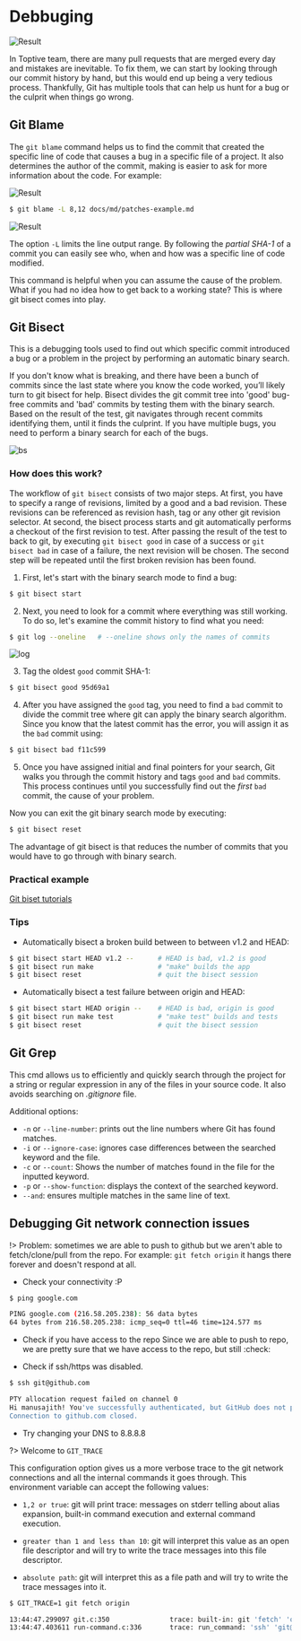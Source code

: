 # Debbuging

![Result](/img/bugs.png)

In Toptive team, there are many pull requests that are merged every day and mistakes are inevitable. To fix them, we can start by looking through our commit history by hand, but this would end up being a very tedious process. Thankfully, Git has multiple tools that can help us hunt for a bug or the culprit when things go wrong.

## Git Blame

The `git blame` command helps us to find the commit that created the specific line of code that causes a bug in a specific file of a project. It also determines the author of the commit, making is easier to ask for more information about the code. For example:

![Result](/img/blame-file.png)

```bash
$ git blame -L 8,12 docs/md/patches-example.md
```

![Result](/img/git-blame.png)

The option `-L` limits the line output range. By following the *partial SHA-1* of a commit you can easily see who, when and how was a specific line of code modified.

This command is helpful when you can assume the cause of the problem. What if you had no idea how to get back to a working state? This is where git bisect comes into play.


## Git Bisect

This is a debugging tools used to find out which specific commit introduced a bug or a problem in the project by performing an automatic binary search.

If you don't know what is breaking, and there have been a bunch of commits since the last state where you know the code worked, you’ll likely turn to git bisect for help. Bisect divides the git commit tree into 'good' bug-free commits and 'bad' commits by testing them with the binary search. Based on the result of the test, git navigates through recent commits identifying them, until it finds the culprint. If you have multiple bugs, you need to perform a binary search for each of the bugs.

![bs](/img/bisect1.png)

### How does this work?

The workflow of `git bisect` consists of two major steps. At first, you have to specify a range of revisions, limited by a good and a bad revision. These revisions can be referenced as revision hash, tag or any other git revision selector. At second, the bisect process starts and git automatically performs a checkout of the first revision to test. After passing the result of the test to back to git, by executing `git bisect good` in case of a success or `git bisect bad` in case of a failure, the next revision will be chosen. The second step will be repeated until the first broken revision has been found.

1. First, let's start with the binary search mode to find a bug:

```bash
$ git bisect start
```

2. Next, you need to look for a commit where everything was still working. To do so, let's examine the commit history to find what you need:

```bash
$ git log --oneline   # --oneline shows only the names of commits
```

![log](/img/bisect2.png)

3. Tag the oldest `good` commit SHA-1:

```bash
$ git bisect good 95d69a1
```

4. After you have assigned the `good` tag, you need to find a `bad` commit to divide the commit tree where git can apply the binary search algorithm. Since you know that the latest commit has the error, you will assign it as the `bad` commit using:

```bash
$ git bisect bad f11c599
```

5. Once you have assigned initial and final pointers for your search, Git walks you through the commit history and tags `good` and `bad` commits. This process continues until you successfully find out the *first* `bad` commit, the cause of your problem.

Now you can exit the git binary search mode by executing:

```bash
$ git bisect reset
```

The advantage of git bisect is that reduces the number of commits that you would have to go through with binary search.

### Practical example

[Git biset tutorials](/md/debbuging-example)

### Tips

* Automatically bisect a broken build between to between v1.2 and HEAD:

```bash
$ git bisect start HEAD v1.2 --      # HEAD is bad, v1.2 is good
$ git bisect run make                # "make" builds the app
$ git bisect reset                   # quit the bisect session
```

* Automatically bisect a test failure between origin and HEAD:
```bash
$ git bisect start HEAD origin --    # HEAD is bad, origin is good
$ git bisect run make test           # "make test" builds and tests
$ git bisect reset                   # quit the bisect session
```

## Git Grep

This cmd allows us to efficiently and quickly search through the project for a string or regular expression in any of the files in your source code. It also avoids searching on *.gitignore* file.

Additional options:
* `-n` or `--line-number`: prints out the line numbers where Git has found matches.
* `-i` or `--ignore-case`: ignores case differences between the searched keyword and the file.
* `-c` or `--count`: Shows the number of matches found in the file for the inputted keyword.
* `-p` or `--show-function`: displays the context of the searched keyword.
* `--and`: ensures multiple matches in the same line of text.

## Debugging Git network connection issues

!> Problem: sometimes we are able to push to github but we aren't able to fetch/clone/pull from the repo. For example: `git fetch origin` it hangs there forever and doesn't respond at all.

* Check your connectivity :P

```bash
$ ping google.com

PING google.com (216.58.205.238): 56 data bytes
64 bytes from 216.58.205.238: icmp_seq=0 ttl=46 time=124.577 ms
```

* Check if you have access to the repo
Since we are able to push to repo, we are pretty sure that we have access to the repo, but still :check:

* Check if ssh/https was disabled.

```bash
$ ssh git@github.com

PTY allocation request failed on channel 0
Hi manusajith! You've successfully authenticated, but GitHub does not provide shell access.
Connection to github.com closed.
```

* Try changing your DNS to 8.8.8.8

?> Welcome to `GIT_TRACE`

This configuration option gives us a more verbose trace to the git network connections and all the internal commands it goes through. This environment variable can accept the following values:

* `1,2 or true`: git will print trace: messages on stderr telling about alias expansion, built-in command execution and external command execution.

* `greater than 1 and less than 10`:  git will interpret this value as an open file descriptor and will try to write the trace messages into this file descriptor.

* `absolute path`: git will interpret this as a file path and will try to write the trace messages into it.

```bash
$ GIT_TRACE=1 git fetch origin

13:44:47.299097 git.c:350               trace: built-in: git 'fetch' 'origin'
13:44:47.403611 run-command.c:336       trace: run_command: 'ssh' 'git@github.com' 'git-upload-pack '\''woumedia/naturalblender-api.git'\'''
```
